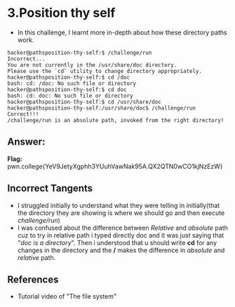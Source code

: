 # 3.Position thy self
- In this challenge, I learnt more in-depth about how these directory paths work.
```
hacker@pathsposition-thy-self:$ /challenge/run  
Incorrect...  
You are not currently in the /usr/share/doc directory.  
Please use the `cd` utility to change directory appropriately.  
hacker@pathsposition-thy-self:$ cd /doc  
bash: cd: /doc: No such file or directory  
hacker@pathsposition-thy-self:$ cd doc  
bash: cd: doc: No such file or directory  
hacker@pathsposition-thy-self:$ cd /usr/share/doc  
hacker@pathsposition-thy-self:/usr/share/doc$ /challenge/run  
Correct!!!  
/challenge/run is an absolute path, invoked from the right directory!  
```

## Answer:
**Flag:** pwn.college{YeV9JetyXgphh3YUuhVawNak95A.QX2QTN0wCO1kjNzEzW}

## Incorrect Tangents
- I struggled initially to understand what they were telling in initially(that the directory they are showing is where we should go and then execute *challenge/run*)
- I was confused about the difference between *Relative* and *absolute* path cuz to try in relative path i typed directly doc and it was just saying that "*doc is a directory*". Then i understood that u should write **cd** for any changes in the directory and the **/** makes the difference in *absolute* and *relative* path.

## References
- Tutorial video of "The file system"






